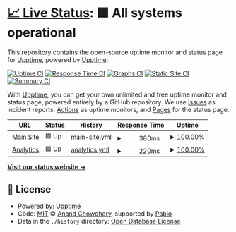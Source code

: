 # [📈 Live Status](https://status.doodadlabs.org): <!--live status--> **🟩 All systems operational**

This repository contains the open-source uptime monitor and status page for [Upptime](https://upptime.js.org), powered by [Upptime](https://github.com/upptime/upptime).

[![Uptime CI](https://github.com/doodad-labs/uptime-monitor/workflows/Uptime%20CI/badge.svg)](https://github.com/doodad-labs/uptime-monitor/actions?query=workflow%3A%22Uptime+CI%22)
[![Response Time CI](https://github.com/doodad-labs/uptime-monitor/workflows/Response%20Time%20CI/badge.svg)](https://github.com/doodad-labs/uptime-monitor/actions?query=workflow%3A%22Response+Time+CI%22)
[![Graphs CI](https://github.com/doodad-labs/uptime-monitor/workflows/Graphs%20CI/badge.svg)](https://github.com/doodad-labs/uptime-monitor/actions?query=workflow%3A%22Graphs+CI%22)
[![Static Site CI](https://github.com/doodad-labs/uptime-monitor/workflows/Static%20Site%20CI/badge.svg)](https://github.com/doodad-labs/uptime-monitor/actions?query=workflow%3A%22Static+Site+CI%22)
[![Summary CI](https://github.com/doodad-labs/uptime-monitor/workflows/Summary%20CI/badge.svg)](https://github.com/doodad-labs/uptime-monitor/actions?query=workflow%3A%22Summary+CI%22)

With [Upptime](https://upptime.js.org), you can get your own unlimited and free uptime monitor and status page, powered entirely by a GitHub repository. We use [Issues](https://github.com/upptime/upptime/issues) as incident reports, [Actions](https://github.com/doodad-labs/uptime-monitor/actions) as uptime monitors, and [Pages](https://status.doodadlabs.org) for the status page.

<!--start: status pages-->
<!-- This summary is generated by Upptime (https://github.com/upptime/upptime) -->
<!-- Do not edit this manually, your changes will be overwritten -->
<!-- prettier-ignore -->
| URL | Status | History | Response Time | Uptime |
| --- | ------ | ------- | ------------- | ------ |
| <img alt="" src="https://icons.duckduckgo.com/ip3/doodadlabs.org.ico" height="13"> [Main Site](https://doodadlabs.org) | 🟩 Up | [main-site.yml](https://github.com/doodad-labs/uptime-monitor/commits/HEAD/history/main-site.yml) | <details><summary><img alt="Response time graph" src="./graphs/main-site/response-time-week.png" height="20"> 380ms</summary><br><a href="https://status.doodadlabs.org/history/main-site"><img alt="Response time 380" src="https://img.shields.io/endpoint?url=https%3A%2F%2Fraw.githubusercontent.com%2Fdoodad-labs%2Fuptime-monitor%2FHEAD%2Fapi%2Fmain-site%2Fresponse-time.json"></a><br><a href="https://status.doodadlabs.org/history/main-site"><img alt="24-hour response time 380" src="https://img.shields.io/endpoint?url=https%3A%2F%2Fraw.githubusercontent.com%2Fdoodad-labs%2Fuptime-monitor%2FHEAD%2Fapi%2Fmain-site%2Fresponse-time-day.json"></a><br><a href="https://status.doodadlabs.org/history/main-site"><img alt="7-day response time 380" src="https://img.shields.io/endpoint?url=https%3A%2F%2Fraw.githubusercontent.com%2Fdoodad-labs%2Fuptime-monitor%2FHEAD%2Fapi%2Fmain-site%2Fresponse-time-week.json"></a><br><a href="https://status.doodadlabs.org/history/main-site"><img alt="30-day response time 380" src="https://img.shields.io/endpoint?url=https%3A%2F%2Fraw.githubusercontent.com%2Fdoodad-labs%2Fuptime-monitor%2FHEAD%2Fapi%2Fmain-site%2Fresponse-time-month.json"></a><br><a href="https://status.doodadlabs.org/history/main-site"><img alt="1-year response time 380" src="https://img.shields.io/endpoint?url=https%3A%2F%2Fraw.githubusercontent.com%2Fdoodad-labs%2Fuptime-monitor%2FHEAD%2Fapi%2Fmain-site%2Fresponse-time-year.json"></a></details> | <details><summary><a href="https://status.doodadlabs.org/history/main-site">100.00%</a></summary><a href="https://status.doodadlabs.org/history/main-site"><img alt="All-time uptime 100.00%" src="https://img.shields.io/endpoint?url=https%3A%2F%2Fraw.githubusercontent.com%2Fdoodad-labs%2Fuptime-monitor%2FHEAD%2Fapi%2Fmain-site%2Fuptime.json"></a><br><a href="https://status.doodadlabs.org/history/main-site"><img alt="24-hour uptime 100.00%" src="https://img.shields.io/endpoint?url=https%3A%2F%2Fraw.githubusercontent.com%2Fdoodad-labs%2Fuptime-monitor%2FHEAD%2Fapi%2Fmain-site%2Fuptime-day.json"></a><br><a href="https://status.doodadlabs.org/history/main-site"><img alt="7-day uptime 100.00%" src="https://img.shields.io/endpoint?url=https%3A%2F%2Fraw.githubusercontent.com%2Fdoodad-labs%2Fuptime-monitor%2FHEAD%2Fapi%2Fmain-site%2Fuptime-week.json"></a><br><a href="https://status.doodadlabs.org/history/main-site"><img alt="30-day uptime 100.00%" src="https://img.shields.io/endpoint?url=https%3A%2F%2Fraw.githubusercontent.com%2Fdoodad-labs%2Fuptime-monitor%2FHEAD%2Fapi%2Fmain-site%2Fuptime-month.json"></a><br><a href="https://status.doodadlabs.org/history/main-site"><img alt="1-year uptime 100.00%" src="https://img.shields.io/endpoint?url=https%3A%2F%2Fraw.githubusercontent.com%2Fdoodad-labs%2Fuptime-monitor%2FHEAD%2Fapi%2Fmain-site%2Fuptime-year.json"></a></details>
| <img alt="" src="https://icons.duckduckgo.com/ip3/analytics.doodadlabs.org.ico" height="13"> [Analytics](https://analytics.doodadlabs.org/) | 🟩 Up | [analytics.yml](https://github.com/doodad-labs/uptime-monitor/commits/HEAD/history/analytics.yml) | <details><summary><img alt="Response time graph" src="./graphs/analytics/response-time-week.png" height="20"> 220ms</summary><br><a href="https://status.doodadlabs.org/history/analytics"><img alt="Response time 220" src="https://img.shields.io/endpoint?url=https%3A%2F%2Fraw.githubusercontent.com%2Fdoodad-labs%2Fuptime-monitor%2FHEAD%2Fapi%2Fanalytics%2Fresponse-time.json"></a><br><a href="https://status.doodadlabs.org/history/analytics"><img alt="24-hour response time 220" src="https://img.shields.io/endpoint?url=https%3A%2F%2Fraw.githubusercontent.com%2Fdoodad-labs%2Fuptime-monitor%2FHEAD%2Fapi%2Fanalytics%2Fresponse-time-day.json"></a><br><a href="https://status.doodadlabs.org/history/analytics"><img alt="7-day response time 220" src="https://img.shields.io/endpoint?url=https%3A%2F%2Fraw.githubusercontent.com%2Fdoodad-labs%2Fuptime-monitor%2FHEAD%2Fapi%2Fanalytics%2Fresponse-time-week.json"></a><br><a href="https://status.doodadlabs.org/history/analytics"><img alt="30-day response time 220" src="https://img.shields.io/endpoint?url=https%3A%2F%2Fraw.githubusercontent.com%2Fdoodad-labs%2Fuptime-monitor%2FHEAD%2Fapi%2Fanalytics%2Fresponse-time-month.json"></a><br><a href="https://status.doodadlabs.org/history/analytics"><img alt="1-year response time 220" src="https://img.shields.io/endpoint?url=https%3A%2F%2Fraw.githubusercontent.com%2Fdoodad-labs%2Fuptime-monitor%2FHEAD%2Fapi%2Fanalytics%2Fresponse-time-year.json"></a></details> | <details><summary><a href="https://status.doodadlabs.org/history/analytics">100.00%</a></summary><a href="https://status.doodadlabs.org/history/analytics"><img alt="All-time uptime 100.00%" src="https://img.shields.io/endpoint?url=https%3A%2F%2Fraw.githubusercontent.com%2Fdoodad-labs%2Fuptime-monitor%2FHEAD%2Fapi%2Fanalytics%2Fuptime.json"></a><br><a href="https://status.doodadlabs.org/history/analytics"><img alt="24-hour uptime 100.00%" src="https://img.shields.io/endpoint?url=https%3A%2F%2Fraw.githubusercontent.com%2Fdoodad-labs%2Fuptime-monitor%2FHEAD%2Fapi%2Fanalytics%2Fuptime-day.json"></a><br><a href="https://status.doodadlabs.org/history/analytics"><img alt="7-day uptime 100.00%" src="https://img.shields.io/endpoint?url=https%3A%2F%2Fraw.githubusercontent.com%2Fdoodad-labs%2Fuptime-monitor%2FHEAD%2Fapi%2Fanalytics%2Fuptime-week.json"></a><br><a href="https://status.doodadlabs.org/history/analytics"><img alt="30-day uptime 100.00%" src="https://img.shields.io/endpoint?url=https%3A%2F%2Fraw.githubusercontent.com%2Fdoodad-labs%2Fuptime-monitor%2FHEAD%2Fapi%2Fanalytics%2Fuptime-month.json"></a><br><a href="https://status.doodadlabs.org/history/analytics"><img alt="1-year uptime 100.00%" src="https://img.shields.io/endpoint?url=https%3A%2F%2Fraw.githubusercontent.com%2Fdoodad-labs%2Fuptime-monitor%2FHEAD%2Fapi%2Fanalytics%2Fuptime-year.json"></a></details>

<!--end: status pages-->

[**Visit our status website →**](https://status.doodadlabs.org)

## 📄 License

- Powered by: [Upptime](https://github.com/upptime/upptime)
- Code: [MIT](./LICENSE) © [Anand Chowdhary](https://anandchowdhary.com), supported by [Pabio](https://pabio.com)
- Data in the `./history` directory: [Open Database License](https://opendatacommons.org/licenses/odbl/1-0/)
